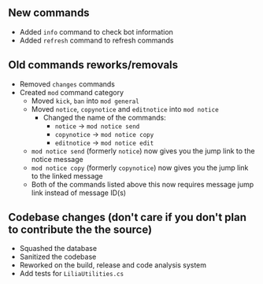 ## New commands

- Added `info` command to check bot information
- Added `refresh` command to refresh commands

## Old commands reworks/removals

- Removed `changes` commands
- Created `mod` command category
    - Moved `kick`, `ban` into `mod general`
    - Moved `notice`, `copynotice` and `editnotice` into `mod notice`
        - Changed the name of the commands:
            - `notice` -> `mod notice send`
            - `copynotice` -> `mod notice copy`
            - `editnotice` -> `mod notice edit`
    - `mod notice send` (formerly `notice`) now gives you the jump link to the notice message
    - `mod notice copy` (formerly `copynotice`) now gives you the jump link to the linked message
    - Both of the commands listed above this now requires message jump link instead of message ID(s)

## Codebase changes (don't care if you don't plan to contribute the the source)

- Squashed the database
- Sanitized the codebase
- Reworked on the build, release and code analysis system
- Add tests for `LiliaUtilities.cs`